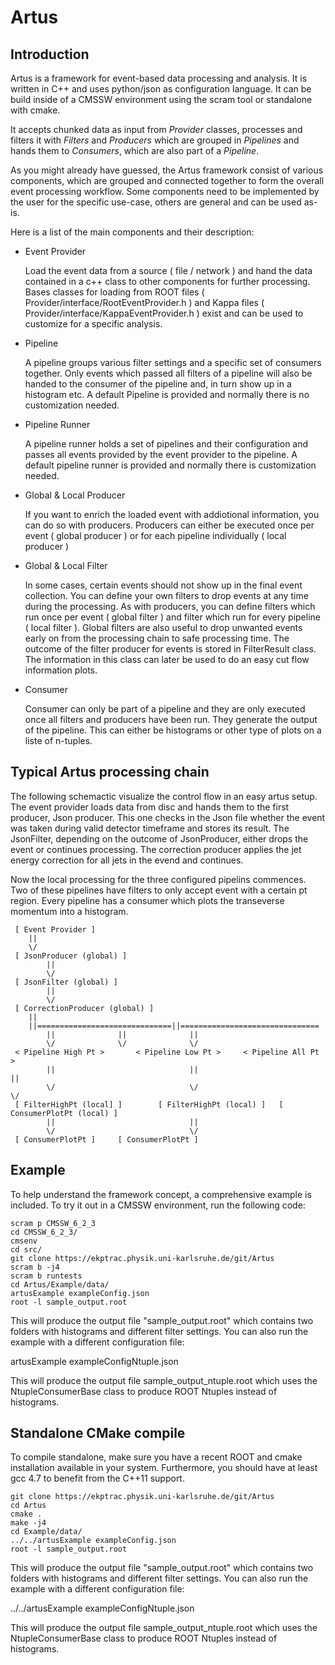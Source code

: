 
Artus	
=====
	
Introduction
------------

Artus is a framework for event-based data processing and analysis. It is written in C++ and uses python/json
as configuration language. It can be build inside of a CMSSW environment using the scram tool or standalone 
with cmake. 

It accepts chunked data as input from *Provider* classes, processes and filters it with *Filters* and 
*Producers* which are grouped in *Pipelines* and hands them to *Consumers*, which are also part of a *Pipeline*.

As you might already have guessed, the Artus framework consist of various components, which are grouped
and connected together to form the overall event processing workflow. Some components need to be implemented
by the user for the specific use-case, others are general and can be used as-is.

Here is a list of the main components and their description:

* Event Provider

  Load the event data from a source ( file / network ) and hand the data contained in a c++ class to other
  components for further processing.
  Bases classes for loading from ROOT files ( Provider/interface/RootEventProvider.h ) and Kappa files 
  ( Provider/interface/KappaEventProvider.h ) exist and can be used to customize for a specific analysis.
  
* Pipeline

  A pipeline groups various filter settings and a specific set of consumers together. Only events which passed
  all filters of a pipeline will also be handed to the consumer of the pipeline and, in turn show up in a histogram
  etc.
  A default Pipeline is provided and normally there is no customization needed.
  
* Pipeline Runner

  A pipeline runner holds a set of pipelines and their configuration and passes all events provided by the event
  provider to the pipeline. A default pipeline runner is provided and normally there is customization needed.

* Global & Local Producer

  If you want to enrich the loaded event with addiotional information, you can do so with producers. 
  Producers can either be executed once per event ( global producer ) or for each pipeline individually ( local
  producer )

* Global & Local Filter

  In some cases, certain events should not show up in the final event collection. You can define your own filters
  to drop events at any time during the processing. As with producers, you can define filters which run once per 
  event ( global filter ) and filter which run for every pipeline ( local filter ). 
  Global filters are also useful to drop unwanted events early on from the processing chain to safe processing time.
  The outcome of the filter producer for events is stored in FilterResult class. The information in this class can 
  later be used to do an easy cut flow information plots.

* Consumer

  Consumer can only be part of a pipeline and they are only executed once all filters and producers have been run. 
  They generate the output of the pipeline. This can either be histograms or other type of plots on a liste of n-tuples.

Typical Artus processing chain
------------------------------

The following schemactic visualize the control flow in an easy artus setup. The event provider
loads data from disc and hands them to the first producer, Json producer. This one checks in the 
Json file whether the event was taken during valid detector timeframe and stores its result. 
The JsonFilter, depending on the outcome of JsonProducer, either drops the event or continues
processing.
The correction producer applies the jet energy correction for all jets in the evend and continues.

Now the local processing for the three configured pipelins commences. Two of these pipelines have 
filters to only accept event with a certain pt region. Every pipeline has a consumer which plots 
the transeverse momentum into a histogram.

````
 [ Event Provider ]
	||
	\/
 [ JsonProducer (global) ] 
        ||
        \/
 [ JsonFilter (global) ]
        ||
        \/
 [ CorrectionProducer (global) ]
	||
	||==============================||===============================
        ||				||				||
        \/				\/				\/
 < Pipeline High Pt >		< Pipeline Low Pt >		< Pipeline All Pt >
        ||                              ||                              ||
        \/                              \/                              \/  
 [ FilterHighPt (local] ]        [ FilterHighPt (local) ]	[ ConsumerPlotPt (local) ]
        ||                              ||                              
        \/                              \/                              
 [ ConsumerPlotPt ]		[ ConsumerPlotPt ]
````


Example
-------

To help understand the framework concept, a comprehensive example is included. To try it out in a CMSSW environment,
run the following code:

````
scram p CMSSW_6_2_3
cd CMSSW_6_2_3/
cmsenv
cd src/
git clone https://ekptrac.physik.uni-karlsruhe.de/git/Artus
scram b -j4
scram b runtests
cd Artus/Example/data/
artusExample exampleConfig.json
root -l sample_output.root  
````

This will produce the output file "sample_output.root" which contains two folders with histograms and different
filter settings.
You can also run the example with a different configuration file:

artusExample exampleConfigNtuple.json

This will produce the output file sample_output_ntuple.root which uses the NtupleConsumerBase class to produce
ROOT Ntuples instead of histograms.


Standalone CMake compile
-----------------------

To compile standalone, make sure you have a recent ROOT and cmake installation available in your system. Furthermore,
you should have at least gcc 4.7 to benefit from the C++11 support.

````
git clone https://ekptrac.physik.uni-karlsruhe.de/git/Artus
cd Artus
cmake .
make -j4
cd Example/data/
../../artusExample exampleConfig.json
root -l sample_output.root
````

This will produce the output file "sample_output.root" which contains two folders with histograms and different
filter settings.
You can also run the example with a different configuration file:

../../artusExample exampleConfigNtuple.json

This will produce the output file sample_output_ntuple.root which uses the NtupleConsumerBase class to produce
ROOT Ntuples instead of histograms.

  


